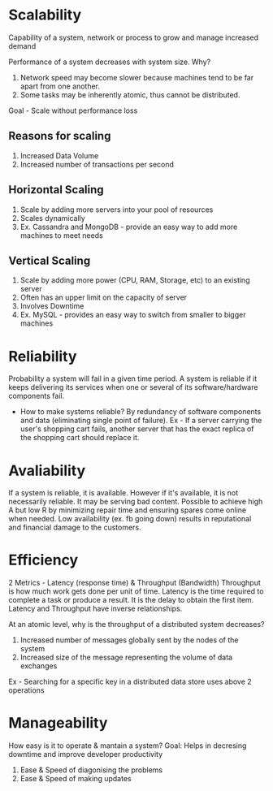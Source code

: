 # Scalability
Capability of a system, network or process to grow and manage increased demand

Performance of a system decreases with system size. Why?
1. Network speed may become slower because machines tend to be far apart from one another.
2. Some tasks may be inherently atomic, thus cannot be distributed.

Goal - Scale without performance loss

## Reasons for scaling
1. Increased Data Volume
2. Increased number of transactions per second

## Horizontal Scaling
1. Scale by adding more servers into your pool of resources
2. Scales dynamically
3. Ex. Cassandra and MongoDB - provide an easy way to add more machines to meet needs

## Vertical Scaling
1. Scale by adding more power (CPU, RAM, Storage, etc) to an existing server
2. Often has an upper limit on the capacity of server
3. Involves Downtime
4. Ex. MySQL  - provides an easy way to switch from smaller to bigger machines


# Reliability
Probability a system will fail in a given time period.
A system is reliable if it keeps delivering its services when one or several of its software/hardware components fail.

* How to make systems reliable?
By redundancy of software components and data (eliminating single point of failure). 
Ex - If a server carrying the user's shopping cart fails, another server that has the exact replica of the shopping cart should replace it.

# Avaliability
If a system is reliable, it is available. However if it's available, it is not necessarily reliable. It may be serving bad content.
Possible to achieve high A but low R by minimizing repair time and ensuring spares come online when needed.
Low availability (ex. fb going down) results in reputational and financial damage to the customers.


# Efficiency
2 Metrics - Latency (response time) & Throughput (Bandwidth)
Throughput is how much work gets done per unit of time.
Latency is the time required to complete a task or produce a result. It is the delay to obtain the first item.
Latency and Throughput have inverse relationships.

At an atomic level, why is the throughput of a distributed system decreases?
1. Increased number of messages globally sent by the nodes of the system
2. Increased size of the message representing the volume of data exchanges

Ex - Searching for a specific key in a distributed data store uses above 2 operations

# Manageability
How easy is it to operate & mantain a system?
Goal: Helps in decresing downtime and improve developer productivity

1. Ease & Speed of diagonising the problems
2. Ease & Speed of making updates







